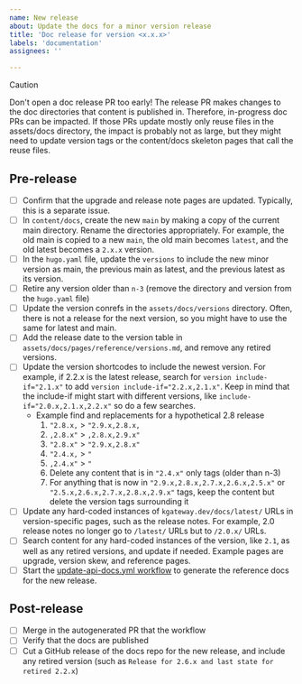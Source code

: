 ```yaml
---
name: New release
about: Update the docs for a minor version release
title: 'Doc release for version <x.x.x>'
labels: 'documentation'
assignees: ''

---
```


> [!CAUTION]  
> Don't open a doc release PR too early! The release PR makes changes to the doc directories that content is published in. Therefore, in-progress doc PRs can be impacted. If those PRs update mostly only reuse files in the assets/docs directory, the impact is probably not as large, but they might need to update version tags or the content/docs skeleton pages that call the reuse files. 

## Pre-release

- [ ] Confirm that the upgrade and release note pages are updated. Typically, this is a separate issue.
- [ ] In `content/docs`, create the new `main` by making a copy of the current main directory. Rename the directories appropriately. For example, the old main is copied to a new `main`, the old main becomes `latest`, and the old latest becomes a `2.x.x` version.
- [ ] In the `hugo.yaml` file, update the `versions` to include the new minor version as main, the previous main as latest, and the previous latest as its version.
- [ ] Retire any version older than `n-3` (remove the directory and version from the `hugo.yaml` file)
- [ ] Update the version conrefs in the `assets/docs/versions` directory. Often, there is not a release for the next version, so you might have to use the same for latest and main.
- [ ] Add the release date to the version table in `assets/docs/pages/reference/versions.md`, and remove any retired versions.
- [ ] Update the version shortcodes to include the newest version. For example, if 2.2.x is the latest release, search for `version include-if="2.1.x"` to add `version include-if="2.2.x,2.1.x"`. Keep in mind that the include-if might start with different versions, like `include-if="2.0.x,2.1.x,2.2.x"` so do a few searches.
  - Example find and replacements for a hypothetical 2.8 release
    1. `"2.8.x,` > `"2.9.x,2.8.x,`
    2. `,2.8.x"` > `,2.8.x,2.9.x"`
    3. `"2.8.x"` > `"2.9.x,2.8.x"`
    4. `"2.4.x,` > `"`
    5. `,2.4.x"` > `"`
    6. Delete any content that is in `"2.4.x"` only tags (older than n-3)
    7. For anything that is now in `"2.9.x,2.8.x,2.7.x,2.6.x,2.5.x"` or `"2.5.x,2.6.x,2.7.x,2.8.x,2.9.x"` tags, keep the content but delete the version tags surrounding it
- [ ] Update any hard-coded instances of `kgateway.dev/docs/latest/` URLs in version-specific pages, such as the release notes. For example, 2.0 release notes no longer go to `/latest/` URLs but to `/2.0.x/` URLs.
- [ ] Search content for any hard-coded instances of the version, like `2.1`, as well as any retired versions, and update if needed. Example pages are upgrade, version skew, and reference pages.
- [ ] Start the [update-api-docs.yml workflow](https://github.com/kgateway-dev/kgateway.dev/actions/workflows/update-api-docs.yml) to generate the reference docs for the new release.

## Post-release

- [ ] Merge in the autogenerated PR that the workflow
- [ ] Verify that the docs are published
- [ ] Cut a GitHub release of the docs repo for the new release, and include any retired version (such as `Release for 2.6.x and last state for retired 2.2.x`)